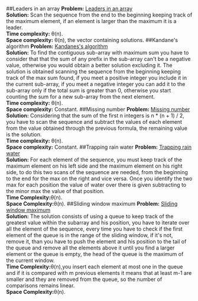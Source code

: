 ##Leaders in an array
**Problem:** [Leaders in an array](https://practice.geeksforgeeks.org/problems/leaders-in-an-array/0) \
**Solution:** Scan the sequence from the end to the beginning keeping track of the maximum element,
if an element is larger than the maximum it is a leader.\
**Time complexity:** &theta;(n). \
**Space complexity:** &theta;(n), the vector containing solutions.
##Kandane's algorithm
**Problem:** [Kandanes's algorithm](https://practice.geeksforgeeks.org/problems/kadanes-algorithm/0) \
**Solution:** To find the contiguous sub-array with maximum sum you have to consider that that the sum of any prefix in the sub-array can't be a negative value,
otherwise you would obtain a better solution excluding it. The solution is obtained scanning the sequence from the beginning keeping track of 
the max sum found, if you meet a positive integer you include it in the current sub-array, if you meet a negative integer you can add 
it to the sub-array only if the total sum is greater than 0, otherwise you start counting the sum for a new sub-array from the next element.\
**Time complexity:**  &theta;(n). \
**Space complexity:** Constant.
##Missing number
**Problem:** [Missing number](https://practice.geeksforgeeks.org/problems/missing-number-in-array/0) \
**Solution:** Considering that the sum of the first n integers is n * (n + 1) / 2, you have to scan the sequence and subtract
the values of each element from the value obtained through the previous formula, the remaining value is the solution.\
**Time complexity:**  &theta;(n). \
**Space complexity:** Constant.
##Trapping rain water
**Problem:** [Trapping rain water](https://practice.geeksforgeeks.org/problems/trapping-rain-water/0)\
**Solution:** For each element of the sequence, you must keep track of the maximum element on his left side and the maximum element on his right side, to do this
two scans of the sequence are needed, from the beginning to the end for the max on the right and vice versa. Once you identify the two max for each position the value of
water over there is given subtracting to the minor max the value of that position.\
**Time Complexity:**&theta;(n).\
**Space Complexity:**&theta;(n).
##Sliding window maximum
**Problem:** [Sliding window maximum](https://practice.geeksforgeeks.org/problems/maximum-of-all-subarrays-of-size-k/0)\
**Solution:** The solution consists of using a queue to keep track of the greatest value within the subarray and his position, you have to iterate 
over all the element of the sequence, every time you have to check if the first element of the queue is in the range of the sliding window, if it's not, remove it,
than you have to push the element and his position to the tail of the queue and remove all the elements above it until you find a larger element or the queue is empty, 
the head of the queue is the maximum of the current window.\
**Time Complexity:**&theta;(n),you insert each element at most one in the queue and if it is compared with m previous elements it means that at least m-1 are smaller and they are removed
from the queue, so the number of comparisons remains linear.\
**Space Complexity:**&theta;(n).